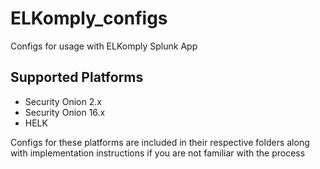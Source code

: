 # ELKomply_configs
Configs for usage with ELKomply Splunk App

## Supported Platforms
* Security Onion 2.x
* Security Onion 16.x
* HELK

Configs for these platforms are included in their respective folders along with implementation instructions if you are not familiar with the process
